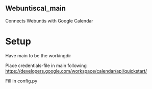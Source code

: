 ## Webuntiscal_main
Connects Webuntis with Google Calendar
# Setup
Have main to be the workingdir

Place credentials-file in main following https://developers.google.com/workspace/calendar/api/quickstart/

Fill in config.py
